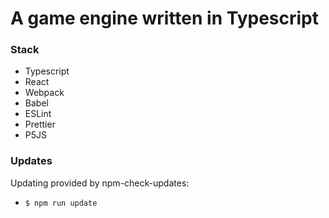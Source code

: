 # A game engine written in Typescript

### Stack
* Typescript
* React
* Webpack
* Babel
* ESLint
* Prettier
* P5JS

### Updates
Updating provided by npm-check-updates:
* <code>$ npm run update</code>